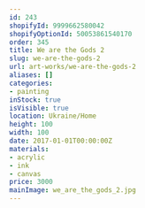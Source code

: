 ```yaml
---
id: 243
shopifyId: 9999662580042
shopifyOptionId: 50053861540170
order: 345
title: We are the Gods 2
slug: we-are-the-gods-2
url: art-works/we-are-the-gods-2
aliases: []
categories:
- painting
inStock: true
isVisible: true
location: Ukraine/Home
height: 100
width: 100
date: 2017-01-01T00:00:00Z
materials:
- acrylic
- ink
- canvas
price: 3000
mainImage: we_are_the_gods_2.jpg
---
```

